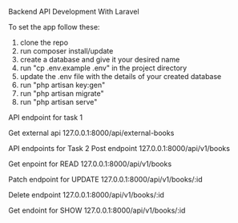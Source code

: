 Backend API Development With Laravel

To set the app follow these:

1) clone the repo
2) run composer install/update
3) create a database and give it your desired name
4) run "cp .env.example .env" in the project directory
5) update the .env file with the details of your created database
6) run "php artisan key:gen"
7) run "php artisan migrate"
8) run "php artisan serve"

 API endpoint for task 1

 Get external api
127.0.0.1:8000/api/external-books

API endpoints for Task 2
Post endpoint
127.0.0.1:8000/api/v1/books

Get enpoint for READ
127.0.0.1:8000/api/v1/books

Patch endpoint for UPDATE
127.0.0.1:8000/api/v1/books/:id

Delete endpoint
127.0.0.1:8000/api/v1/books/:id

Get endoint for SHOW
127.0.0.1:8000/api/v1/books/:id




